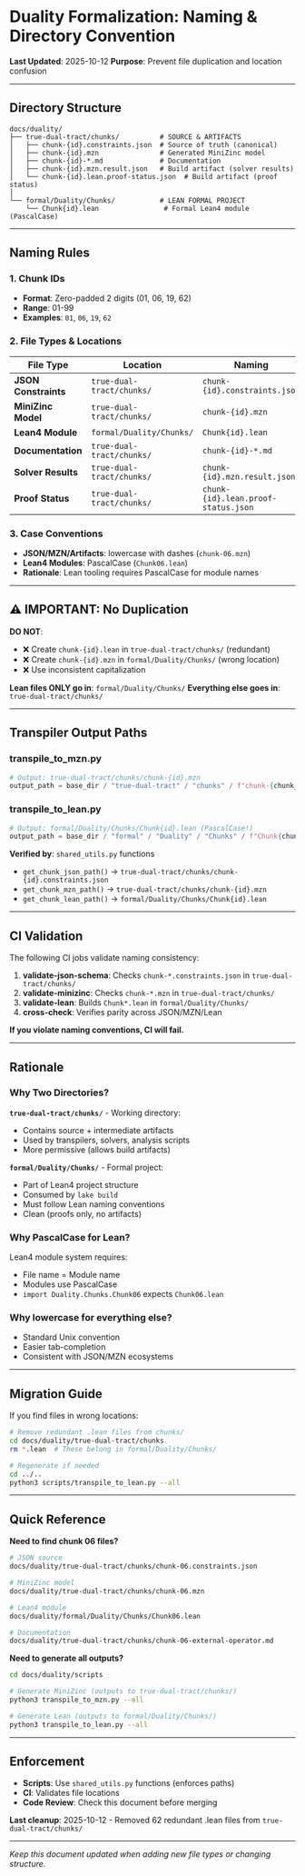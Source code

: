 # Duality Formalization: Naming & Directory Convention

**Last Updated**: 2025-10-12
**Purpose**: Prevent file duplication and location confusion

---

## Directory Structure

```
docs/duality/
├── true-dual-tract/chunks/          # SOURCE & ARTIFACTS
│   ├── chunk-{id}.constraints.json  # Source of truth (canonical)
│   ├── chunk-{id}.mzn               # Generated MiniZinc model
│   ├── chunk-{id}-*.md              # Documentation
│   ├── chunk-{id}.mzn.result.json   # Build artifact (solver results)
│   └── chunk-{id}.lean.proof-status.json  # Build artifact (proof status)
│
└── formal/Duality/Chunks/           # LEAN FORMAL PROJECT
    └── Chunk{id}.lean                # Formal Lean4 module (PascalCase)
```

---

## Naming Rules

### 1. Chunk IDs
- **Format**: Zero-padded 2 digits (01, 06, 19, 62)
- **Range**: 01-99
- **Examples**: `01`, `06`, `19`, `62`

### 2. File Types & Locations

| File Type | Location | Naming | Example |
|-----------|----------|--------|---------|
| **JSON Constraints** | `true-dual-tract/chunks/` | `chunk-{id}.constraints.json` | `chunk-06.constraints.json` |
| **MiniZinc Model** | `true-dual-tract/chunks/` | `chunk-{id}.mzn` | `chunk-06.mzn` |
| **Lean4 Module** | `formal/Duality/Chunks/` | `Chunk{id}.lean` | `Chunk06.lean` |
| **Documentation** | `true-dual-tract/chunks/` | `chunk-{id}-*.md` | `chunk-06-external-operator.md` |
| **Solver Results** | `true-dual-tract/chunks/` | `chunk-{id}.mzn.result.json` | `chunk-06.mzn.result.json` |
| **Proof Status** | `true-dual-tract/chunks/` | `chunk-{id}.lean.proof-status.json` | `chunk-06.lean.proof-status.json` |

### 3. Case Conventions

- **JSON/MZN/Artifacts**: lowercase with dashes (`chunk-06.mzn`)
- **Lean4 Modules**: PascalCase (`Chunk06.lean`)
- **Rationale**: Lean tooling requires PascalCase for module names

---

## ⚠️ IMPORTANT: No Duplication

**DO NOT**:
- ❌ Create `chunk-{id}.lean` in `true-dual-tract/chunks/` (redundant)
- ❌ Create `chunk-{id}.mzn` in `formal/Duality/Chunks/` (wrong location)
- ❌ Use inconsistent capitalization

**Lean files ONLY go in**: `formal/Duality/Chunks/`
**Everything else goes in**: `true-dual-tract/chunks/`

---

## Transpiler Output Paths

### transpile_to_mzn.py
```python
# Output: true-dual-tract/chunks/chunk-{id}.mzn
output_path = base_dir / "true-dual-tract" / "chunks" / f"chunk-{chunk_id}.mzn"
```

### transpile_to_lean.py
```python
# Output: formal/Duality/Chunks/Chunk{id}.lean (PascalCase!)
output_path = base_dir / "formal" / "Duality" / "Chunks" / f"Chunk{chunk_id}.lean"
```

**Verified by**: `shared_utils.py` functions
- `get_chunk_json_path()` → `true-dual-tract/chunks/chunk-{id}.constraints.json`
- `get_chunk_mzn_path()` → `true-dual-tract/chunks/chunk-{id}.mzn`
- `get_chunk_lean_path()` → `formal/Duality/Chunks/Chunk{id}.lean`

---

## CI Validation

The following CI jobs validate naming consistency:

1. **validate-json-schema**: Checks `chunk-*.constraints.json` in `true-dual-tract/chunks/`
2. **validate-minizinc**: Checks `chunk-*.mzn` in `true-dual-tract/chunks/`
3. **validate-lean**: Builds `Chunk*.lean` in `formal/Duality/Chunks/`
4. **cross-check**: Verifies parity across JSON/MZN/Lean

**If you violate naming conventions, CI will fail.**

---

## Rationale

### Why Two Directories?

**`true-dual-tract/chunks/`** - Working directory:
- Contains source + intermediate artifacts
- Used by transpilers, solvers, analysis scripts
- More permissive (allows build artifacts)

**`formal/Duality/Chunks/`** - Formal project:
- Part of Lean4 project structure
- Consumed by `lake build`
- Must follow Lean naming conventions
- Clean (proofs only, no artifacts)

### Why PascalCase for Lean?

Lean4 module system requires:
- File name = Module name
- Modules use PascalCase
- `import Duality.Chunks.Chunk06` expects `Chunk06.lean`

### Why lowercase for everything else?

- Standard Unix convention
- Easier tab-completion
- Consistent with JSON/MZN ecosystems

---

## Migration Guide

If you find files in wrong locations:

```bash
# Remove redundant .lean files from chunks/
cd docs/duality/true-dual-tract/chunks
rm *.lean  # These belong in formal/Duality/Chunks/

# Regenerate if needed
cd ../..
python3 scripts/transpile_to_lean.py --all
```

---

## Quick Reference

**Need to find chunk 06 files?**
```bash
# JSON source
docs/duality/true-dual-tract/chunks/chunk-06.constraints.json

# MiniZinc model
docs/duality/true-dual-tract/chunks/chunk-06.mzn

# Lean4 module
docs/duality/formal/Duality/Chunks/Chunk06.lean

# Documentation
docs/duality/true-dual-tract/chunks/chunk-06-external-operator.md
```

**Need to generate all outputs?**
```bash
cd docs/duality/scripts

# Generate MiniZinc (outputs to true-dual-tract/chunks/)
python3 transpile_to_mzn.py --all

# Generate Lean (outputs to formal/Duality/Chunks/)
python3 transpile_to_lean.py --all
```

---

## Enforcement

- **Scripts**: Use `shared_utils.py` functions (enforces paths)
- **CI**: Validates file locations
- **Code Review**: Check this document before merging

**Last cleanup**: 2025-10-12 - Removed 62 redundant .lean files from `true-dual-tract/chunks/`

---

*Keep this document updated when adding new file types or changing structure.*
